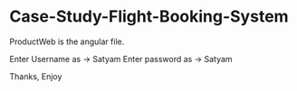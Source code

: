 # Case-Study-Flight-Booking-System

ProductWeb is the angular file.

Enter Username as -> Satyam
Enter password as -> Satyam



Thanks, Enjoy
